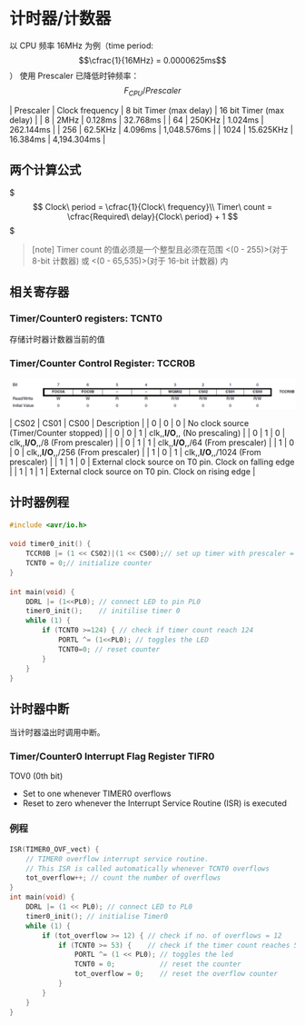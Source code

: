 # 计时器/计数器

以 CPU 频率 16MHz 为例（time period: $$\cfrac{1}{16MHz} = 0.0000625ms$$）
使用 Prescaler 已降低时钟频率：$$F_{CPU} / Prescaler$$

| Prescaler | Clock frequency | 8 bit Timer (max delay) | 16 bit Timer (max delay) |
| 8         | 2MHz            | 0.128ms                 | 32.768ms                 |
| 64        | 250KHz          | 1.024ms                 | 262.144ms                |
| 256       | 62.5KHz         | 4.096ms                 | 1,048.576ms              |
| 1024      | 15.625KHz       | 16.384ms                | 4,194.304ms              |

## 两个计算公式

$$$
Clock\ period = \cfrac{1}{Clock\ frequency}\\
Timer\ count = \cfrac{Required\ delay}{Clock\ period} + 1
$$$

> [note] 
> Timer count 的值必须是一个整型且必须在范围 <(0 - 255)>(对于 8-bit 计数器) 或 <(0 - 65,535)>(对于 16-bit 计数器) 内

## 相关寄存器

### Timer/Counter0 registers: TCNT0

存储计时器计数器当前的值

### Timer/Counter Control Register: TCCR0B

![TCCR0B Bits](.Timer&Counter/TCCR0B.png)

| CS02 | CS01 | CS00 | Description                                                 |
| 0    | 0    | 0    | No clock source (Timer/Counter stopped)                   |
| 0    | 0    | 1    | clk,,__I/O__,, (No prescaling)                         |
| 0    | 1    | 0    | clk,,__I/O__,,/8 (From prescaler)                      |
| 0    | 1    | 1    | clk,,__I/O__,,/64 (From prescaler)                     |
| 1    | 0    | 0    | clk,,__I/O__,,/256 (From prescaler)                    |
| 1    | 0    | 1    | clk,,__I/O__,,/1024 (From prescaler)                   |
| 1    | 1    | 0    | External clock source on T0 pin. Clock on falling edge    |
| 1    | 1    | 1    | External clock source on T0 pin. Clock on rising edge     |

## 计时器例程

```c
#include <avr/io.h>

void timer0_init() {
    TCCR0B |= (1 << CS02)|(1 << CS00);// set up timer with prescaler = 1024
    TCNT0 = 0;// initialize counter
}

int main(void) {
    DDRL |= (1<<PL0); // connect LED to pin PL0
    timer0_init();    // initilise timer 0
    while (1) {
        if (TCNT0 >=124) { // check if timer count reach 124 
            PORTL ^= (1<<PL0); // toggles the LED
            TCNT0=0; // reset counter
        }
    }
}
```

## 计时器中断

当计时器溢出时调用中断。

### Timer/Counter0  Interrupt Flag Register TIFR0

TOV0 (0th bit) 
- Set to one whenever TIMER0 overflows
- Reset to zero whenever the Interrupt Service Routine (ISR) is executed

### 例程

```c
ISR(TIMER0_OVF_vect) {
    // TIMER0 overflow interrupt service routine. 
    // This ISR is called automatically whenever TCNT0 overflows
    tot_overflow++; // count the number of overflows
}
int main(void) {
    DDRL |= (1 << PL0); // connect LED to PL0
    timer0_init(); // initialise Timer0
    while (1) {
        if (tot_overflow >= 12) { // check if no. of overflows = 12
            if (TCNT0 >= 53) {    // check if the timer count reaches 53
                PORTL ^= (1 << PL0); // toggles the led
                TCNT0 = 0;           // reset the counter
                tot_overflow = 0;    // reset the overflow counter
            }
        }
    }
}
```
